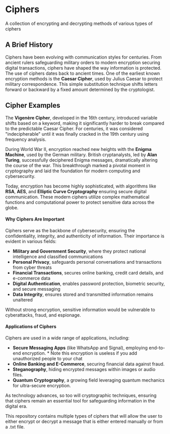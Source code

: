 # Ciphers
A collection of encrypting and decrypting methods of various types of ciphers

## A Brief History
Ciphers have been evolving with communication styles for centuries. From ancient rulers safeguarding military orders to modern encryption securing digital transactions, ciphers have shaped the way information is protected. The use of ciphers dates back to ancient times. One of the earliest known encryption methods is the **Caesar Cipher**, used by Julius Caesar to protect military correspondence. This simple substitution technique shifts letters forward or backward by a fixed amount determined by the cryptologist.

## Cipher Examples
The **Vigenère Cipher**, developed in the 16th century, introduced variable shifts based on a keyword, making it significantly harder to break compared to the predictable Caesar Cipher. For centuries, it was considered "indecipherable" until it was finally cracked in the 19th century using frequency analysis.

During World War II, encryption reached new heights with the **Enigma Machine**, used by the German military. British cryptanalysts, led by **Alan Turing**, successfully deciphered Enigma messages, dramatically altering the course of the war. This breakthrough marked a pivotal moment in cryptography and laid the foundation for modern computing and cybersecurity.

Today, encryption has become highly sophisticated, with algorithms like **RSA**, **AES**, and **Elliptic Curve Cryptography** ensuring secure digital communication. These modern ciphers utilize complex mathematical functions and computational power to protect sensitive data across the globe.

#### **Why Ciphers Are Important**
Ciphers serve as the backbone of cybersecurity, ensuring the confidentiality, integrity, and authenticity of information. Their importance is evident in various fields:

- **Military and Government Security**, where they protect national intelligence and classified communications
- **Personal Privacy**, safeguards personal conversations and transactions from cyber threats
- **Financial Transactions**, secures online banking, credit card details, and e-commerce data
- **Digital Authentication**, enables password protection, biometric security, and secure messaging
- **Data Integrity**, ensures stored and transmitted information remains unaltered

Without strong encryption, sensitive information would be vulnerable to cyberattacks, fraud, and espionage.

#### **Applications of Ciphers**
Ciphers are used in a wide range of applications, including:
- **Secure Messaging Apps** (like WhatsApp and Signal), employing end-to-end encryption. * Note this encryption is useless if you add unauthorized people to your chat
- **Online Banking and E-Commerce**, securing financial data against fraud.
- **Steganography**, hiding encrypted messages within images or audio files.
- **Quantum Cryptography**, a growing field leveraging quantum mechanics for ultra-secure encryption.

As technology advances, so too will cryptographic techniques, ensuring that ciphers remain an essential tool for safeguarding information in the digital era.

This repository contains multiple types of ciphers that will allow the user to either encrypt or decrypt a message that is either entered manually or from a .txt file. 
